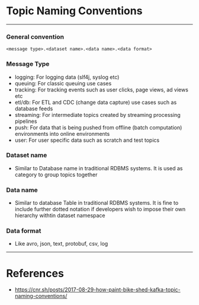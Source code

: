 # Topic Naming Conventions
------
### General convention
```
<message type>.<dataset name>.<data name>.<data format>
```

### Message Type
* logging: For logging data (slf4j, syslog etc)
* queuing: For classic queuing use cases
* tracking: For tracking events such as user clicks, page views, ad views etc
* etl/db: For ETL and CDC (change data capture) use cases such as database feeds
* streaming: For intermediate topics created by streaming processing pipelines
* push: For data that is being pushed from offline (batch computation) environments into online environments
* user: For user specific data such as scratch and test topics

### Dataset name
* Similar to Database name in traditional RDBMS systems. It is used as category to group topics together

### Data name
* Similar to database Table in traditional RDBMS systems. It is fine to include further dotted notation if developers wish to impose their own hierarchy withtin dataset namespace

### Data format
* Like avro, json, text, protobuf, csv, log
------
# References
* https://cnr.sh/posts/2017-08-29-how-paint-bike-shed-kafka-topic-naming-conventions/